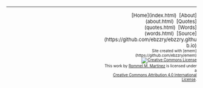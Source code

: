 
***
<div style="text-align: right; float: right; max-width: 18em;">
<div style="font-size: small;">
[Home](index.html)  [About](about.html)  [Quotes](quotes.html)  [Words](words.html)  [Source](https://github.com/ebzzry/ebzzry.github.io)
</div>
<div style="font-size: x-small">
Site created with [emem](https://github.com/ebzzry/emem)
</div>

<div style="font-size: x-small">
<a rel="license" href="http://creativecommons.org/licenses/by/4.0/"><img alt="Creative Commons License" style="border-width:0" src="https://i.creativecommons.org/l/by/4.0/88x31.png" /></a><br />This work by <a xmlns:cc="http://creativecommons.org/ns#" href="https://ebzzry.github.io" property="cc:attributionName" rel="cc:attributionURL">Rommel M. Martinez</a> is licensed under a<br><a rel="license" href="http://creativecommons.org/licenses/by/4.0/">Creative Commons Attribution 4.0 International License</a>.
</div>

</div>
